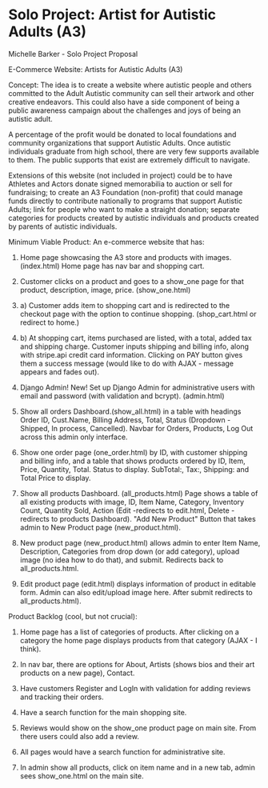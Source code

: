 # Solo Project: Artist for Autistic Adults (A3)

Michelle Barker - Solo Project Proposal

E-Commerce Website: Artists for Autistic Adults (A3)

Concept:
The idea is to create a website where autistic people and others committed to the Adult Autistic community can sell their artwork and other creative endeavors. This could also have a side component of being a public awareness campaign about the challenges and joys of being an autistic adult.

A percentage of the profit would be donated to local foundations and community organizations that support Autistic Adults. Once autistic individuals graduate from high school, there are very few supports available to them. The public supports that exist are extremely difficult to navigate.

Extensions of this website (not included in project) could be to have Athletes and Actors donate signed memorabilia to auction or sell for fundraising; to create an A3 Foundation (non-profit) that could manage funds directly to contribute nationally to programs that support Autistic Adults; link for people who want to make a straight donation; separate categories for products created by autistic individuals and products created by parents of autistic individuals.

Minimum Viable Product:
An e-commerce website that has:

1) Home page showcasing the A3 store and products with images. (index.html) Home page has nav bar and shopping cart.

2) Customer clicks on a product and goes to a show_one page for that product, description, image, price. (show_one.html)

3. a) Customer adds item to shopping cart and is redirected to the checkout page with the option to continue shopping. (shop_cart.html or redirect to home.)

3. b) At shopping cart, items purchased are listed, with a total, added tax and shipping charge. Customer inputs shipping and billing info, along with stripe.api credit card information. Clicking on PAY button gives them a success message (would like to do with AJAX - message appears and fades out).

4) Django Admin! New! Set up Django Admin for administrative users with email and password (with validation and bcrypt). (admin.html)

5) Show all orders Dashboard.(show_all.html) in a table with headings Order ID, Cust.Name, Billing Address, Total, Status (Dropdown - Shipped, In process, Cancelled). Navbar for Orders, Products, Log Out across this admin only interface.

6) Show one order page (one_order.html) by ID, with customer shipping and billing info, and a table that shows products ordered by ID, Item, Price, Quantity, Total. Status to display. SubTotal:, Tax:, Shipping: and Total Price to display.

7) Show all products Dashboard. (all_products.html) Page shows a table of all existing products with image, ID, Item Name, Category, Inventory Count, Quantity Sold, Action (Edit -redirects to edit.html, Delete - redirects to products Dashboard). "Add New Product" Button that takes admin to New Product page (new_product.html).

8) New product page (new_product.html) allows admin to enter Item Name, Description, Categories from drop down (or add category), upload image (no idea how to do that), and submit. Redirects back to all_products.html.

9) Edit product page (edit.html) displays information of product in editable form. Admin can also edit/upload image here. After submit redirects to all_products.html).


Product Backlog (cool, but not crucial):

1) Home page has a list of categories of products. After clicking on a category the home page displays products from that category (AJAX - I think).

2) In nav bar, there are options for About, Artists (shows bios and their art products on a new page), Contact.

3) Have customers Register and LogIn with validation for adding reviews and tracking their orders.

4) Have a search function for the main shopping site.

5) Reviews would show on the show_one product page on main site. From there users could also add a review.

6) All pages would have a search function for administrative site.

7) In admin show all products, click on item name and in a new tab, admin sees show_one.html on the main site.
